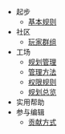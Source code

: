 - 起步
  - [基本规则](wiki/wiki/cons.md)
- 社区
  - [玩家群组](wiki/wiki/groups.md)
- 工场
  - [规划管理](wiki/wiki/realms.md)
  - [管理方法](wiki/wiki/admin.md)
  - [权限规则](wiki/wiki/permissions.md)
  - [规划总览](wiki/works/realms.md)
- 实用帮助
- 参与编辑
  - [贡献方式](wiki/wiki/contribute.md)
